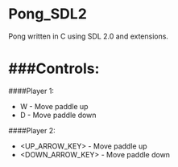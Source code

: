 Pong_SDL2
=========

Pong written in C using SDL 2.0 and extensions.

###Controls:
========
####Player 1:
  * W - Move paddle up
  * D - Move paddle down

####Player 2:
  * \<UP_ARROW_KEY\>    - Move paddle up
  * \<DOWN_ARROW_KEY\>  - Move paddle down
